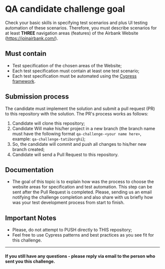 # QA candidate challenge goal
Check your basic skills in specifying test scenarios and plus UI testing automation of these scenarios.
Therefore, you must describe scenarios for at least **THREE** navigation areas (features) of the Airbank Website (https://joinairbank.com/).

## Must contain
* Test specification of the chosen areas of the Website;
* Each test specification must contain at least one test scenario;
* Each test specification must be automated using the [Cypress framework](https://docs.cypress.io/guides/overview/why-cypress#End-to-end).

## Submission process
The candidate must implement the solution and submit a pull request (PR) to this repository with the solution. The PR's process works as follows:
1. Candidate will clone this repository;
2. Candidate Will make his/her project in a new branch (the branch name must have the following format `qa-challenge-<your name here>`, example: `qa-challenge-tatiborghi`);
3. So, the candidate will commit and push all changes to his/her new branch created;
4. Candidate will send a Pull Request to this repository.

## Documentation
* The goal of this topic is to explain how was the process to choose the website areas for specification and test automation. This step can be sent after the Pull Request is completed. Please, sending us an email notifying the challenge completion and also share with us briefly how was your test development process from start to finish.

## Important Notes

* Please, do not attempt to PUSH directly to THIS repository;
* Feel free to use Cypress patterns and best practices as you see fit for this challenge.

____________________________________________________________________________________________________

#### If you still have any questions - please reply via email to the person who sent you this challenge.
